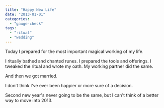 ```yaml
---
title: "Happy New Life"
date: "2013-01-01"
categories: 
  - "gauge-check"
tags: 
  - "ritual"
  - "wedding"
---
```


Today I prepared for the most important magical working of my life.

I ritually bathed and chanted runes. I prepared the tools and offerings. I tweaked the ritual and wrote my oath. My working partner did the same.

And then we got married.

I don't think I've ever been happier or more sure of a decision.

Second new year's never going to be the same, but I can't think of a better way to move into 2013.
